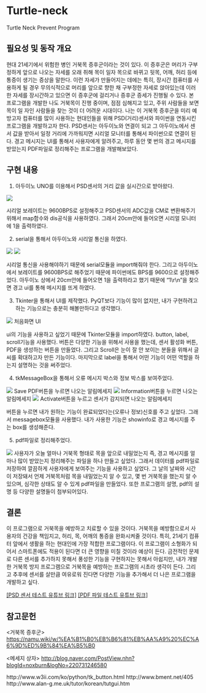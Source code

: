 # Turtle-neck
Turtle Neck Prevent Program

## 필요성 및 동작 개요
현대 21세기에서 위험한 병인 거북목 증후군이라는 것이 있다.
이 증후군은 머리가 구부정하게 앞으로 나오는 자세를 오래 취해 목이 일자 목으로 바뀌고 뒷목, 어깨, 허리 등에 통증이 생기는 증상을 말한다.
이런 자세가 만들어지는 데에는 특히, 장시간 컴퓨터를 사용하게 될 경우 무의식적으로 머리를 앞으로 향한 채 구부정한 자세로 앉아있는데 이러한 자세를 장시간하고 있으면 이 증후군에 걸리거나 증후군 증세가 진행될 수 있다.
본 프로그램을 개발한 나도 거북목이 진행 중이며, 점점 심해지고 있고, 주위 사람들을 보면 목이 일 자인 사람들을 찾는 것이 더 어려운 시대이다.
나는 이 거북목 증후군을 미리 예방고자 컴퓨터를 많이 사용하는 현대인들을 위해 PSD(거리)센서와 파이썬을 연동시킨 프로그램을 개발하고자 한다.
PSD센서는 아두이노와 연결이 되고 그 아두이노에서 센서 값을 받아서 일정 거리에 가까워지면 시리얼 모니터를 통해서 파이썬으로 연결이 된다.
경고 메시지는 UI를 통해서 사용자에게 알려주고, 하루 동안 몇 번의 경고 메시지를 받았는지 PDF파일로 정리해주는 프로그램을 개발해보았다.


## 구현 내용
1) 아두이노 UNO를 이용해서 PSD센서의 거리 값을 실시간으로 받아왔다.
<img src = "http://www.makewith.co/media1/upload/imgs/2016/978/2207/%EC%95%84%EB%91%90%EC%9D%B4%EB%85%B8%20%EC%B5%9C%EC%A2%85.PNG">

시리얼 보레이트는 9600BPS로 설정해주고 PSD센서의 ADC값을 CM로 변환해주기 위해서 map함수와 dis공식을 사용하였다.
그래서 20cm안에 들어오면 시리얼 모니터에 1을 출력하였다.

2) serial을 통해서 아두이노와 시리얼 통신을 하였다.
<img src = http://www.makewith.co/media1/upload/imgs/2016/978/2207/%ED%8C%8C%EC%9D%B4%EC%8D%AC%EC%B5%9C%EC%A2%851.PNG>
<img src = http://www.makewith.co/media1/upload/imgs/2016/978/2207/%ED%8C%8C%EC%9D%B4%EC%8D%AC%EC%B5%9C%EC%A2%852.PNG>

시리얼 통신을 사용해야하기 때문에 serial모듈을 import해줘야 한다.
그리고 아두이노에서 보레이트를 9600BPS로 해주었기 때문에 파이썬에도 BPS를 9600으로 설정해주었다.
아두이노 상에서 20cm안에 들어오면 1을 출력하라고 했기 때문에 “1\r\n”을 찾으면 경고 ui를 통해 메시지를 뜨게 하였다.

3) Tkinter을 통해서 UI를 제작했다. PyQT보다 기능이 많이 없지만, 내가 구현하려고 하는 기능으로는 충분히 해볼만하다고 생각했다.
<img src = http://www.makewith.co/media1/upload/imgs/2016/978/2207/KakaoTalk_20161210_231750699.png>
처음화면 UI

ui의 기능을 사용하고 싶었기 때문에 Tkinter모듈을 import하였다.
button, label, scroll기능을 사용했다. 버튼은 다양한 기능을 위해서 사용을 했는데, 센서 활성화 버튼, PDF을 생성하는 버튼을 만들었다.
그리고 Scroll은 눈이 잘 안 보이는 분들을 위해서 글씨를 확대하고자 만든 기능이다.
마지막으로 label을 통해서 어떤 기능이 어떤 역할을 하는지 설명하는 것을 써주었다.

4) tkMessageBox을 통해서 오류 메시지 박스와 정보 박스를 보여주었다.
<img src = http://www.makewith.co/media1/upload/imgs/2016/978/2207/KakaoTalk_20161210_231932086.png>
Save PDF버튼을 누르면 나오는 알림메세지

<img src = http://www.makewith.co/media1/upload/imgs/2016/978/2207/KakaoTalk_20161210_231955561.png>
Information버튼을 누르면 나오는 알림메세지

<img src = http://www.makewith.co/media1/upload/imgs/2016/978/2207/KakaoTalk_20161210_231846299_1.png>
Activate버튼을 누르고 센서가 감지되면 나오는 알림메세지

버튼을 누르면 내가 원하는 기능이 완료되었다는(오류나 정보)신호를 주고 싶었다.
그래서 messagebox모듈을 사용했다. 내가 사용한 기능은 showinfo로 경고 메시지를 주는 box를 생성해준다.

5) pdf파일로 정리해주었다.
<img src = http://www.makewith.co/media1/upload/imgs/2016/978/2207/PDF_IMAGE.PNG>
사용자가 오늘 얼마나 거북목 형태로 목을 앞으로 내밀었는지 즉, 경고 메시지를 얼마나 많이 받았는지 정리해주는 파일을 하나 만들고 싶었다.
그래서 데이터를 pdf파일로 저장하여 깔끔하게 사용자에게 보여주는 기능을 사용하고 싶었다.
그 날의 날짜와 시간이 저장돼서 언제 거북목처럼 목을 내밀었는지 알 수 있고, 몇 번 거북목을 했는지 알 수 있으며, 심각한 상태도 알 수 있게 pdf파일을 만들었다.
또한 프로그램의 설명, pdf의 설명 등 다양한 설명들이 첨부되어있다.

## 결론
이 프로그램으로 거북목을 예방하고 치료할 수 있을 것이다. 거북목을 예방함으로서 사용자의 건강을 책임지고, 허리, 목, 어깨의 통증을 완화시켜줄 것이다. 특히, 21세기 컴퓨터 앞에서 생활을 하는 현대인에 가장 적합한 프로그램이다.
이 프로그램이 소형화가 되어서 스마트폰에도 적용이 된다면 더 큰 영향을 미칠 것이라 예상이 든다.
금전적인 문제로 다른 센서를 추가하지 못해서 풍성한 기능을 구현하지는 못해서 아쉽지만, 내가 개발한 거북목 방지 프로그램으로 거북목을 예방하는 프로그램의 시초라 생각이 든다.
그리고 추후에 센서를 살만큼 여유로워 진다면 다양한 기능을 추가해서 더 나은 프로그램을 개발하고 싶다.


[[PSD 센서 테스트 유튜브 링크]](https://youtu.be/MEnNALq1A4g)
[[PDF 파일 테스트 유튜브 링크]](https://youtu.be/BHXISS462Xk)



## 참고문헌

<거북목 증후군>
https://namu.wiki/w/%EA%B1%B0%EB%B6%81%EB%AA%A9%20%EC%A6%9D%ED%9B%84%EA%B5%B0

<메세지 상자>
http://blog.naver.com/PostView.nhn?blogId=noxburn&logNo=220731246580

<Tkinter>
http://www.w3ii.com/ko/python/tk_button.html
http://www.bment.net/405
http://www.alan-g.me.uk/tutor/korean/tutgui.htm


